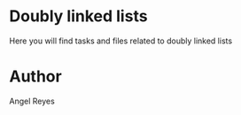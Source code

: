 # Doubly linked lists
Here you will find tasks and files related to doubly linked lists

# Author
Angel Reyes
